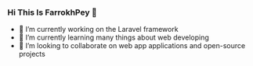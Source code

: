 ### Hi This Is FarrokhPey  👋
- 🔭 I’m currently working on the Laravel framework
- 🌱 I’m currently learning many things about web developing 
- 👯 I’m looking to collaborate on web app applications and open-source projects
<!--
**farrokhPeyGhayyem/farrokhPeyGhayyem** is a ✨ _special_ ✨ repository because its `README.md` (this file) appears on your GitHub profile.

Here are some ideas to get you started:

- 🔭 I’m currently working on ...
- 🌱 I’m currently learning ...
- 👯 I’m looking to collaborate on ...
- 🤔 I’m looking for help with ...
- 💬 Ask me about ...
- 📫 How to reach me: ...
- 😄 Pronouns: ...
- ⚡ Fun fact: ...
-->
